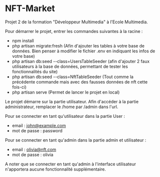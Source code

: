 # NFT-Market
 Projet 2 de la formation "Développeur Multimedia" à l'Ecole Multimedia.

 Pour démarrer le projet, entrer les commandes suivantes à la racine :
 - npm install
 - php artisan migrate:fresh  (Afin d'ajouter les tables à votre base de données. Bien penser à modifier le fichier .env en indiquant les infos de votre base)
 - php artisan db:seed --class=UsersTableSeeder (afin d'ajouter 2 faux utilisateurs à la base de données, permettant de tester les fonctionnalités du site)
 - php artisan db:seed --class=NftTableSeeder (Tout comme la précédente commande mais avec des fausses données de nft cette fois-ci)
- php artisan serve (Permet de lancer le projet en local)

Le projet démarre sur la partie utilisateur. Afin d'accéder à la partie administrateur, remplacer le /home par /admin dans l'url.

Pour se connecter en tant qu'utilisateur dans la partie User :
- email : john@example.com
- mot de passe : password

Pour se connecter en tant qu'admin dans la partie admin et utilisateur :
- email : olivia@nft.com
- mot de passe : olivia

A noter que se connecter en tant qu'admin à l'interface utilisateur n'apportera aucune fonctionnalité supplémentaire.